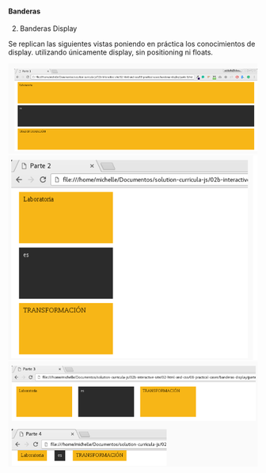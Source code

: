 #### Banderas

2. Banderas Display

Se replican las siguientes vistas poniendo en práctica los conocimientos de display. utilizando únicamente display, sin positioning ni floats.


![Imagenes](assets/image/parte1.png)
![Imagenes](assets/image/parte2.png)
![Imagenes](assets/image/parte3y4.png)
